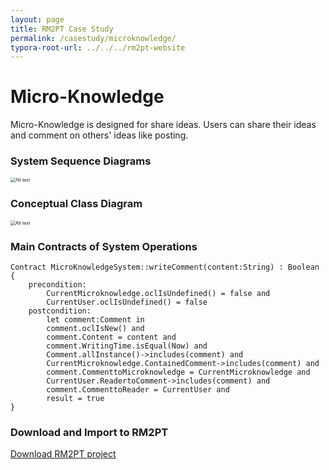 ```yaml
---
layout: page
title: RM2PT Case Study
permalink: /casestudy/microknowledge/
typora-root-url: ../../../rm2pt-website
---
```


# Micro-Knowledge

Micro-Knowledge is designed for share ideas. Users can share their ideas and comment on others' ideas like posting.

### System Sequence Diagrams

<img src="/imgs/cases/microknowledge-ssd.svg" alt="Alt text" style="zoom: 50%;" />

### Conceptual Class Diagram

<img src="/imgs/cases/microknowledge-ccd.png" alt="Alt text" style="zoom: 50%;" />

### Main Contracts of System Operations

```
Contract MicroKnowledgeSystem::writeComment(content:String) : Boolean {
    precondition:
        CurrentMicroknowledge.oclIsUndefined() = false and
        CurrentUser.oclIsUndefined() = false
    postcondition:
        let comment:Comment in
        comment.oclIsNew() and
        comment.Content = content and
        comment.WritingTime.isEqual(Now) and
        Comment.allInstance()->includes(comment) and
        CurrentMicroknowledge.ContainedComment->includes(comment) and
        comment.CommenttoMicroknowledge = CurrentMicroknowledge and
        CurrentUser.ReadertoComment->includes(comment) and
        comment.CommenttoReader = CurrentUser and
        result = true
}
```

### Download and Import to RM2PT

[Download RM2PT project](https://github.com/RM2PT/CaseStudies)